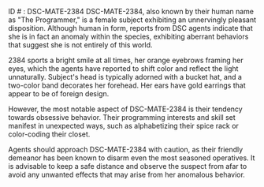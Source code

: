 ID # : DSC-MATE-2384
DSC-MATE-2384, also known by their human name as "The Programmer," is a female subject exhibiting an unnervingly pleasant disposition. Although human in form, reports from DSC agents indicate that she is in fact an anomaly within the species, exhibiting aberrant behaviors that suggest she is not entirely of this world. 

2384 sports a bright smile at all times, her orange eyebrows framing her eyes, which the agents have reported to shift color and reflect the light unnaturally. Subject's head is typically adorned with a bucket hat, and a two-color band decorates her forehead. Her ears have gold earrings that appear to be of foreign design. 

However, the most notable aspect of DSC-MATE-2384 is their tendency towards obsessive behavior. Their programming interests and skill set manifest in unexpected ways, such as alphabetizing their spice rack or color-coding their closet. 

Agents should approach DSC-MATE-2384 with caution, as their friendly demeanor has been known to disarm even the most seasoned operatives. It is advisable to keep a safe distance and observe the suspect from afar to avoid any unwanted effects that may arise from her anomalous behavior.
